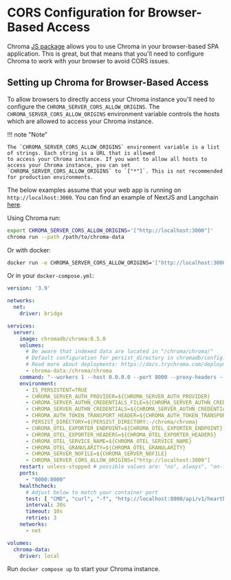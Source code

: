 # CORS Configuration for Browser-Based Access

Chroma [JS package](https://www.npmjs.com/package/chromadb) allows you to use Chroma in your browser-based SPA
application. This is great, but that means that
you'll need to configure Chroma to work with your browser to avoid CORS issues.

## Setting up Chroma for Browser-Based Access

To allow browsers to directly access your Chroma instance you'll need to configure
the `CHROMA_SERVER_CORS_ALLOW_ORIGINS`. The `CHROMA_SERVER_CORS_ALLOW_ORIGINS` environment variable controls the hosts
which are allowed to access your Chroma instance.

!!! note "Note"

    The `CHROMA_SERVER_CORS_ALLOW_ORIGINS` environment variable is a list of strings. Each string is a URL that is allowed
    to access your Chroma instance. If you want to allow all hosts to access your Chroma instance, you can set
    `CHROMA_SERVER_CORS_ALLOW_ORIGINS` to `["*"]`. This is not recommended for production environments.

The below examples assume that your web app is running on `http://localhost:3000`. You can find an example of NextJS and
Langchain [here](https://github.com/amikos-tech/chroma-langchain-nextjs).

Using Chroma run:

```bash
export CHROMA_SERVER_CORS_ALLOW_ORIGINS='["http://localhost:3000"]'
chroma run --path /path/to/chroma-data
```

Or with docker:

```bash
docker run -e CHROMA_SERVER_CORS_ALLOW_ORIGINS='["http://localhost:3000"]' -v /path/to/chroma-data:/chroma/chroma -p 8000:8000 chromadb/chroma
```

Or in your `docker-compose.yml`:

```yaml
version: '3.9'

networks:
  net:
    driver: bridge

services:
  server:
    image: chromadb/chroma:0.5.0
    volumes:
      # Be aware that indexed data are located in "/chroma/chroma/"
      # Default configuration for persist_directory in chromadb/config.py
      # Read more about deployments: https://docs.trychroma.com/deployment
      - chroma-data:/chroma/chroma
    command: "--workers 1 --host 0.0.0.0 --port 8000 --proxy-headers --log-config chromadb/log_config.yml --timeout-keep-alive 30"
    environment:
      - IS_PERSISTENT=TRUE
      - CHROMA_SERVER_AUTH_PROVIDER=${CHROMA_SERVER_AUTH_PROVIDER}
      - CHROMA_SERVER_AUTHN_CREDENTIALS_FILE=${CHROMA_SERVER_AUTHN_CREDENTIALS_FILE}
      - CHROMA_SERVER_AUTHN_CREDENTIALS=${CHROMA_SERVER_AUTHN_CREDENTIALS}
      - CHROMA_AUTH_TOKEN_TRANSPORT_HEADER=${CHROMA_AUTH_TOKEN_TRANSPORT_HEADER}
      - PERSIST_DIRECTORY=${PERSIST_DIRECTORY:-/chroma/chroma}
      - CHROMA_OTEL_EXPORTER_ENDPOINT=${CHROMA_OTEL_EXPORTER_ENDPOINT}
      - CHROMA_OTEL_EXPORTER_HEADERS=${CHROMA_OTEL_EXPORTER_HEADERS}
      - CHROMA_OTEL_SERVICE_NAME=${CHROMA_OTEL_SERVICE_NAME}
      - CHROMA_OTEL_GRANULARITY=${CHROMA_OTEL_GRANULARITY}
      - CHROMA_SERVER_NOFILE=${CHROMA_SERVER_NOFILE}
      - CHROMA_SERVER_CORS_ALLOW_ORIGINS=["http://localhost:3000"]
    restart: unless-stopped # possible values are: "no", always", "on-failure", "unless-stopped"
    ports:
      - "8000:8000"
    healthcheck:
      # Adjust below to match your container port
      test: [ "CMD", "curl", "-f", "http://localhost:8000/api/v1/heartbeat" ]
      interval: 30s
      timeout: 10s
      retries: 3
    networks:
      - net

volumes:
  chroma-data:
    driver: local
```

Run `docker compose up` to start your Chroma instance.